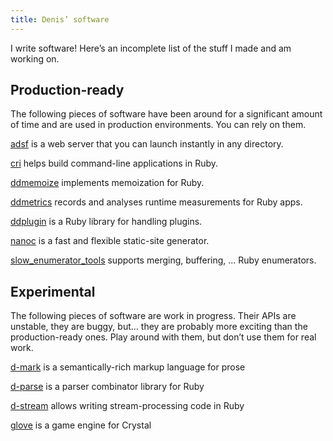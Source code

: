 ```yaml
---
title: Denis’ software
---
```


I write software! Here’s an incomplete list of the stuff I made and am working on.

## Production-ready

The following pieces of software have been around for a significant amount of time and are used in production environments. You can rely on them.

[adsf](https://github.com/ddfreyne/adsf) is a web server that you can launch instantly in any directory.

[cri](https://github.com/ddfreyne/cri) helps build command-line applications in Ruby.

[ddmemoize](https://github.com/ddfreyne/ddmemoize) implements memoization for Ruby.

[ddmetrics](https://github.com/ddfreyne/ddmetrics) records and analyses runtime measurements for Ruby apps.

[ddplugin](https://github.com/ddfreyne/ddplugin) is a Ruby library for handling plugins.

[nanoc](https://nanoc.ws) is a fast and flexible static-site generator.

[slow_enumerator_tools](https://github.com/ddfreyne/slow_enumerator_tools) supports merging, buffering, … Ruby enumerators.

## Experimental

The following pieces of software are work in progress. Their APIs are unstable, they are buggy, but… they are probably more exciting than the production-ready ones. Play around with them, but don’t use them for real work.

[d-mark](https://github.com/ddfreyne/d-mark) is a semantically-rich markup language for prose

[d-parse](https://github.com/ddfreyne/d-parse) is a parser combinator library for Ruby

[d-stream](https://github.com/ddfreyne/d-stream) allows writing stream-processing code in Ruby

[glove](https://github.com/ddfreyne/glove) is a game engine for Crystal

